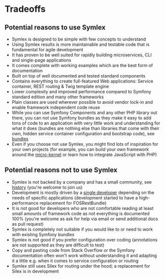 # Tradeoffs

## Potential reasons to use Symlex

- Symlex is designed to be simple with few concepts to understand
- Using Symlex results is more maintainable and testable code that is fundamental for agile development
- It has proven to be well suited for rapidly building microservices, CLI and single-page applications
- It comes complete with working examples which are the best form of documentation
- Built on top of well documented and tested standard components
- Contains everything to create full-featured Web applications: Service container, REST routing & Twig template engine
- Lower complexity and improved performance compared to Symfony standard edition and many other frameworks
- Plain classes are used wherever possible to avoid vendor lock-in and enable framework independent code reuse
- While you can use Symfony Components and any other PHP library out there, you can not use Symfony bundles as they 
make it easy to add tons of code to an application with very little work and understanding for what it does 
(bundles are nothing else than libraries that come with their own, hidden service container configuration and bootstrap code),
see [bundles](https://github.com/symlex/symlex#bundles)
- Even if you choose not use Symlex, you might find lots of inspiration for your own projects (for example, you
can build your own framework around the [micro-kernel](https://github.com/symlex/di-microkernel) or learn 
how to integrate JavaScript with PHP)

## Potential reasons not to use Symlex

- Symlex is not backed by a company and has a small community, see [history](https://github.com/symlex/symlex#history) (you're welcome to join us)
- Development is mostly driven by a [single developer](https://blog.liquidbytes.net/about/) depending on the needs of 
specific applications (development started to have a high-performance replacement for FOSRestBundle)
- It is not good for developers who are not comfortable reading at least small amounts of framework code as not 
everything is documented 100% (you're welcome as ask for help via email or send additional docs as pull request)
- Symlex is completely not suitable if you would like to or need to work with existing Symfony bundles
- Symlex is not good if you prefer configuration over coding (annotations are not supported as they are difficult to test)
- Copy and pasting code from Stack Overflow or the Symfony documentation often won't work without 
understanding it and adapting it a little e.g. when it comes to service configuration or routing
- Symlex still uses Silex for routing under the hood; a replacement for Silex is in development
